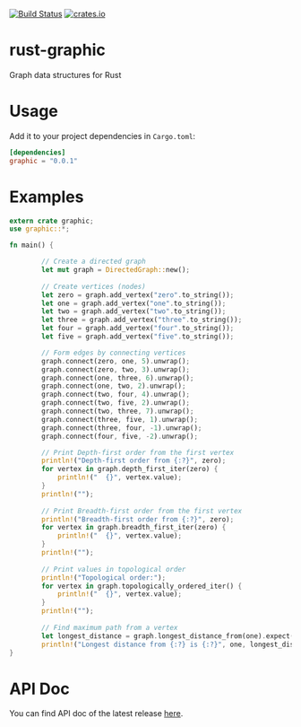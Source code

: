[![Build Status](https://travis-ci.org/amrhassan/rust-graphic.svg?branch=master)](https://travis-ci.org/amrhassan/rust-graphic) [![crates.io](https://img.shields.io/crates/v/graphic.svg)](https://crates.io/crates/graphic)


# rust-graphic #
Graph data structures for Rust

# Usage #
Add it to your project dependencies in `Cargo.toml`:
```toml
[dependencies]
graphic = "0.0.1"
```

# Examples #
```rust
extern crate graphic;
use graphic::*;

fn main() {

        // Create a directed graph
        let mut graph = DirectedGraph::new();
        
        // Create vertices (nodes)
        let zero = graph.add_vertex("zero".to_string());
        let one = graph.add_vertex("one".to_string());
        let two = graph.add_vertex("two".to_string());
        let three = graph.add_vertex("three".to_string());
        let four = graph.add_vertex("four".to_string());
        let five = graph.add_vertex("five".to_string());

        // Form edges by connecting vertices
        graph.connect(zero, one, 5).unwrap();
        graph.connect(zero, two, 3).unwrap();
        graph.connect(one, three, 6).unwrap();
        graph.connect(one, two, 2).unwrap();
        graph.connect(two, four, 4).unwrap();
        graph.connect(two, five, 2).unwrap();
        graph.connect(two, three, 7).unwrap();
        graph.connect(three, five, 1).unwrap();
        graph.connect(three, four, -1).unwrap();
        graph.connect(four, five, -2).unwrap();

        // Print Depth-first order from the first vertex
        println!("Depth-first order from {:?}", zero);
        for vertex in graph.depth_first_iter(zero) {
            println!("  {}", vertex.value);
        }
        println!("");
        
        // Print Breadth-first order from the first vertex
        println!("Breadth-first order from {:?}", zero);
        for vertex in graph.breadth_first_iter(zero) {
            println!("  {}", vertex.value);
        }
        println!("");
        
        // Print values in topological order
        println!("Topological order:");
        for vertex in graph.topologically_ordered_iter() {
            println!("  {}", vertex.value);
        }
        println!("");
        
        // Find maximum path from a vertex
        let longest_distance = graph.longest_distance_from(one).expect("Failed to find maximum distance because graph is cyclic or empty");
        println!("Longest distance from {:?} is {:?}", one, longest_distance);
}
```

# API Doc #
You can find API doc of the latest release [here](https://amrhassan.github.io/rust-graphic/graphic/).
